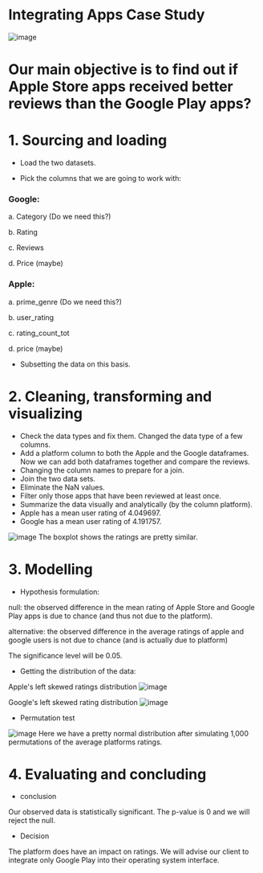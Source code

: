 # Integrating Apps Case Study

![image](https://user-images.githubusercontent.com/86930309/222280033-f03e2a62-1024-4319-a972-ac927201e676.png)

# Our main objective is to find out if Apple Store apps received better reviews than the Google Play apps?

# 1. Sourcing and loading

- Load the two datasets.

- Pick the columns that we are going to work with:

### Google: 

a. Category (Do we need this?)

b. Rating

c. Reviews

d. Price (maybe)

### Apple:

a. prime_genre (Do we need this?)

b. user_rating

c. rating_count_tot

d. price (maybe)

- Subsetting the data on this basis.

# 2. Cleaning, transforming and visualizing

- Check the data types and fix them. Changed the data type of a few columns.
- Add a platform column to both the Apple and the Google dataframes. Now we can add both dataframes together and compare the reviews.
- Changing the column names to prepare for a join.
- Join the two data sets.
- Eliminate the NaN values.
- Filter only those apps that have been reviewed at least once.
- Summarize the data visually and analytically (by the column platform).
- Apple has a mean user rating of 4.049697.
- Google has a mean user rating of 4.191757.

![image](https://user-images.githubusercontent.com/86930309/222649259-6032c723-5137-4ee8-9d21-16cc14a993f3.png)
The boxplot shows the ratings are pretty similar.

# 3. Modelling

- Hypothesis formulation:

null: the observed difference in the mean rating of Apple Store and Google Play apps is due to chance (and thus not due to the platform).

alternative: the observed difference in the average ratings of apple and google users is not due to chance (and is actually due to platform)

The significance level will be 0.05.

- Getting the distribution of the data:

Apple's left skewed ratings distribution
![image](https://user-images.githubusercontent.com/86930309/222650214-381e48ab-0e7e-459c-8c39-76e92fd3dcdb.png)

Google's left skewed rating distribution
![image](https://user-images.githubusercontent.com/86930309/222650358-9dc8ab19-e630-4fb0-becd-476969b5fbfe.png)

- Permutation test

![image](https://user-images.githubusercontent.com/86930309/222651491-363111e8-8d8e-471c-a88c-117054e3eee8.png)
Here we have a pretty normal distribution after simulating 1,000 permutations of the average platforms ratings.

# 4. Evaluating and concluding

- conclusion

Our observed data is statistically significant. The p-value is 0 and we will reject the null.

- Decision

The platform does have an impact on ratings. We will advise our client to integrate only Google Play into their operating system interface.


